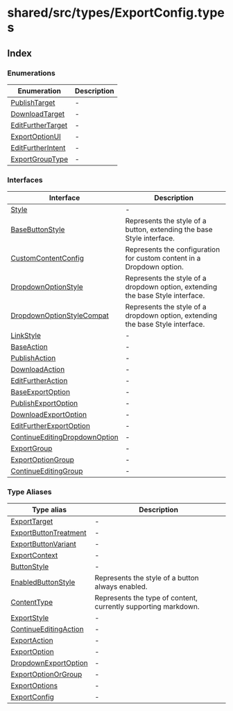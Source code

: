 # shared/src/types/ExportConfig.types

## Index

### Enumerations

| Enumeration | Description |
| ------ | ------ |
| [PublishTarget](enumerations/publish-target/index.md) | - |
| [DownloadTarget](enumerations/download-target/index.md) | - |
| [EditFurtherTarget](enumerations/edit-further-target/index.md) | - |
| [ExportOptionUI](enumerations/export-option-ui/index.md) | - |
| [EditFurtherIntent](enumerations/edit-further-intent/index.md) | - |
| [ExportGroupType](enumerations/export-group-type/index.md) | - |

### Interfaces

| Interface | Description |
| ------ | ------ |
| [Style](interfaces/style/index.md) | - |
| [BaseButtonStyle](interfaces/base-button-style/index.md) | Represents the style of a button, extending the base Style interface. |
| [CustomContentConfig](interfaces/custom-content-config/index.md) | Represents the configuration for custom content in a Dropdown option. |
| [DropdownOptionStyle](interfaces/dropdown-option-style/index.md) | Represents the style of a dropdown option, extending the base Style interface. |
| [DropdownOptionStyleCompat](interfaces/dropdown-option-style-compat/index.md) | Represents the style of a dropdown option, extending the base Style interface. |
| [LinkStyle](interfaces/link-style/index.md) | - |
| [BaseAction](interfaces/base-action/index.md) | - |
| [PublishAction](interfaces/publish-action/index.md) | - |
| [DownloadAction](interfaces/download-action/index.md) | - |
| [EditFurtherAction](interfaces/edit-further-action/index.md) | - |
| [BaseExportOption](interfaces/base-export-option/index.md) | - |
| [PublishExportOption](interfaces/publish-export-option/index.md) | - |
| [DownloadExportOption](interfaces/download-export-option/index.md) | - |
| [EditFurtherExportOption](interfaces/edit-further-export-option/index.md) | - |
| [ContinueEditingDropdownOption](interfaces/continue-editing-dropdown-option/index.md) | - |
| [ExportGroup](interfaces/export-group/index.md) | - |
| [ExportOptionGroup](interfaces/export-option-group/index.md) | - |
| [ContinueEditingGroup](interfaces/continue-editing-group/index.md) | - |

### Type Aliases

| Type alias | Description |
| ------ | ------ |
| [ExportTarget](type-aliases/export-target/index.md) | - |
| [ExportButtonTreatment](type-aliases/export-button-treatment/index.md) | - |
| [ExportButtonVariant](type-aliases/export-button-variant/index.md) | - |
| [ExportContext](type-aliases/export-context/index.md) | - |
| [ButtonStyle](type-aliases/Buttonstyle.md) | - |
| [EnabledButtonStyle](type-aliases/enabled-button-style/index.md) | Represents the style of a button always enabled. |
| [ContentType](type-aliases/content-type/index.md) | Represents the type of content, currently supporting markdown. |
| [ExportStyle](type-aliases/Exportstyle.md) | - |
| [ContinueEditingAction](type-aliases/continue-editing-action/index.md) | - |
| [ExportAction](type-aliases/export-action/index.md) | - |
| [ExportOption](type-aliases/export-option/index.md) | - |
| [DropdownExportOption](type-aliases/dropdown-export-option/index.md) | - |
| [ExportOptionOrGroup](type-aliases/export-option-or-group/index.md) | - |
| [ExportOptions](type-aliases/export-options/index.md) | - |
| [ExportConfig](type-aliases/export-config/index.md) | - |
